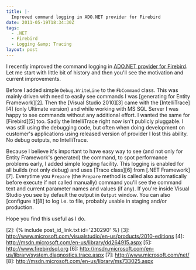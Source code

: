 ```yaml
---
title: |-
  Improved command logging in ADO.NET provider for Firebird
date: 2011-05-19T18:34:30Z
tags:
  - .NET
  - Firebird
  - Logging &amp; Tracing
layout: post
---
```

I recently improved the command logging in [ADO.NET provider for Firebird][1]. Let me start with little bit of history and then you'll see the motivation and current improvements.

Before I added simple `Debug.WriteLine` to the `FbCommand` class. This was mainly driven with need to easily see commands I was [generating for Entity Framework][2]. Then the [Visual Studio 2010][3] came with the [IntelliTrace][4] (only Ultimate version) and while working with MS SQL Server I was happy to see commands without any additional effort. I wanted the same for [Firebird][5] too. Sadly the IntelliTrace right now isn't publicly pluggable. I was still using the debugging code, but often when doing development on customer's applications using released version of provider I lost this ability. No debug outputs, no IntelliTrace.

Because I believe it's important to have easy way to see (and not only for Entity Framework's generated) the command, to spot performance problems early, I added simple logging facility. This logging is enabled for all builds (not only debug) and uses [Trace class][6] from [.NET Framework][7]. Everytime you `Prepare` (the `Prepare` method is called also automatically before execute if not called manually) command you'll see the command text and current parameter names and values (if any). If you're inside Visual Studio you see by default the output in `Output` window. You can also [configure it][8] to log i.e. to file, probably usable in staging and/or production.

Hope you find this useful as I do.

[1]: http://www.firebirdsql.org/index.php?op=files&id=netprovider
[2]: {% include post_id_link.txt id='230290' %}
[3]: http://www.microsoft.com/visualstudio/en-us/products/2010-editions
[4]: http://msdn.microsoft.com/en-us/library/dd264915.aspx
[5]: http://www.firebirdsql.org
[6]: http://msdn.microsoft.com/en-us/library/system.diagnostics.trace.aspx
[7]: http://www.microsoft.com/net/
[8]: http://msdn.microsoft.com/en-us/library/ms733025.aspx